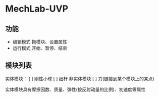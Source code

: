 # MechLab-UVP

## 功能

- 编辑模式
	拖模块、设置属性
- 运行模式
	开始、暂停、结束

## 模块列表

实体模块：
[ ] 刚性小球
[ ] 细杆
非实体模块
[ ] 力(链接到某个模块上的某点)

实体模块具有摩擦因数、质量、弹性(按反射动量的比例)、初速度等属性